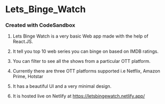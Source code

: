 # Lets_Binge_Watch
### Created with CodeSandbox
1. Lets Binge Watch is a very basic Web app made with the help of React.JS.

2. It tell you top 10 web series you can binge on based on IMDB ratings.

3. You can filter to see all the shows from a particular OTT platform.

4. Currently there are three OTT platforms supported i.e Netflix, Amazon Prime, Hotstar
  
5. It has a beautiful UI and a very minimal design.

6. It is hosted live on Netlify at 
    https://letsbingewatch.netlify.app/

